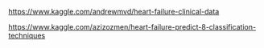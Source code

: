 https://www.kaggle.com/andrewmvd/heart-failure-clinical-data

https://www.kaggle.com/azizozmen/heart-failure-predict-8-classification-techniques